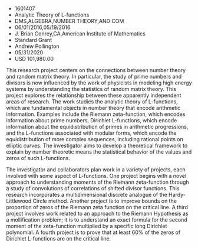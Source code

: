 
* 1601407
* Analytic Theory of L-functions
* DMS,ALGEBRA,NUMBER THEORY,AND COM
* 06/01/2016,05/19/2016
* J. Brian Conrey,CA,American Institute of Mathematics
* Standard Grant
* Andrew Pollington
* 05/31/2020
* USD 101,980.00

This research project centers on the connections between number theory and
random matrix theory. In particular, the study of prime numbers and divisors is
now influenced by the work of physicists in modeling high energy systems by
understanding the statistics of random matrix theory. This project explores the
relationship between these apparently independent areas of research. The work
studies the analytic theory of L-functions, which are fundamental objects in
number theory that encode arithmetic information. Examples include the Riemann
zeta-function, which encodes information about prime numbers, Dirichlet
L-functions, which encode information about the equidistribution of primes in
arithmetic progressions, and the L-functions associated with modular forms,
which encode the equidistribution of more complex sequences, including rational
points on elliptic curves. The investigator aims to develop a theoretical
framework to explain by number theoretic means the statistical behavior of the
values and zeros of such L-functions.

The investigator and collaborators plan work in a variety of projects, each
involved with some aspect of L-functions. One project begins with a novel
approach to understanding moments of the Riemann zeta-function through a study
of convolutions of correlations of shifted divisor functions. This research
incorporates a multidimensional discrete analogue of the Hardy-Littlewood Circle
method. Another project is to improve bounds on the proportion of zeros of the
Riemann zeta function on the critical line. A third project involves work
related to an approach to the Riemann Hypothesis as a mollification problem; it
is to understand an exact formula for the second moment of the zeta-function
multiplied by a specific long Dirichlet polynomial. A fourth project is to prove
that at least 60% of the zeros of Dirichlet L-functions are on the critical
line.
